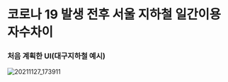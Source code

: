 # 코로나 19 발생 전후 서울 지하철 일간이용자수차이
### 처음 계획한 UI(대구지하철 예시)
![20211127_173911](https://user-images.githubusercontent.com/95010590/143674536-39c769ce-9a6a-4d8d-be98-13820831f49b.jpg)

